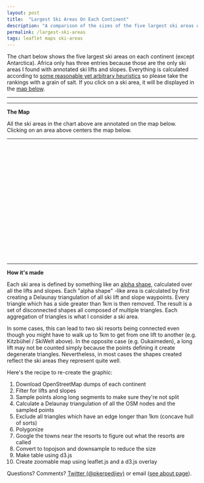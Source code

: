 ```yaml
---
layout: post
title:  "Largest Ski Areas On Each Continent"
description: "A comparison of the sizes of the five largest ski areas on each continent."
permalink: /largest-ski-areas
tags: leaflet maps ski-areas
---
```

<meta charset="utf-8"> 
<img itemprop="image" src="/img/itemprop-largest-ski-areas.png" style='display:none' width="200" height="130" />

The chart below shows the five largest ski areas on each continent (except
Antarctica). Africa only has three entries because those are the only ski areas
I found with annotated ski lifts and slopes.  Everything is calculated
according to <a href='#how-its-made'>some reasonable yet arbitrary
heuristics</a> so please take the rankings with a grain of salt. If you click
on a ski area, it will be displayed in the <a href='#map-area-section'>map
below</a>.

<link rel='stylesheet' href='/css/largest-ski-areas.css'>
<link rel="stylesheet" href="/css/leaflet.css">

<hr>
<div id="compare-area"></div>
<hr>

<b id='map-area-section'>The Map</b>

All the ski areas in the chart above are annotated on the map below. Clicking
on an area above centers the map below.

<hr>
<div id="map-area" style="height: 300px; width: 550px;"></div>
<hr>
<b id='how-its-made'>How it's made</b>

Each ski area is defined by something like an [alpha
shape](https://en.wikipedia.org/wiki/Alpha_shape), calculated over all the
lifts and slopes. Each "alpha shape" -like area is calculated by first creating
a Delaunay triangulation of all ski lift and slope waypoints. Every triangle
which has a side greater than 1km is then removed. The result is a set of
disconnected shapes all composed of multiple triangles. Each aggregation of
triangles is what I consider a ski area.

In some cases, this can lead to two ski resorts being connected even though you
might have to walk up to 1km to get from one lift to another (e.g. Kitzbühel /
SkiWelt above). In the opposite case (e.g. Oukaimeden), a long lift may not
be counted simply because the points defining it create degenerate triangles.
Nevertheless, in most cases the shapes created reflect the ski areas they
represent quite well.

Here's the recipe to re-create the graphic:

1. Download OpenStreetMap dumps of each continent
2. Filter for lifts and slopes
3. Sample points along long segments to make sure they're not split
4. Calculate a Delaunay triangulation of all the OSM nodes and the sampled points
5. Exclude all triangles which have an edge longer than 1km (concave hull of sorts)
6. Polygonize
7. Google the towns near the resorts to figure out what the resorts are called
8. Convert to topojson and downsample to reduce the size
9. Make table using d3.js
10. Create zoomable map using leaflet.js and a d3.js overlay

Questions? Comments? [Twitter (@pkerpedjiev)](https://twitter.com/pkerpedjiev) or email ([see about page](/about)).

<script src="/js/lib/d3.min.js"></script>
<script src="/js/lib/topojson.v1.min.js"></script>
<script src="/js/lib/d3-grid.js"></script>
<script src="/js/lib/leaflet.js"></script>
<script src="/js/largest-ski-areas.js"></script>
<script src="/js/ski-area-map.js"></script>
<script>

var skiAreasFn = '/jsons/largest-ski-areas/topn.topo'

var map = drawSkiMap('map-area', skiAreasFn);
compareMaps(skiAreasFn, map);

</script>
